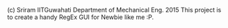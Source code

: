 (c) Sriram IITGuwahati 
Department of Mechanical Eng. 2015
This project is to create a handy RegEx GUI for Newbie like me :P.
